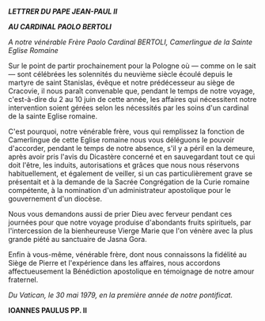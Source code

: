 ***LETTRER DU PAPE JEAN-PAUL II***

***AU CARDINAL PAOLO BERTOLI***

*A notre vénérable Frère Paolo Cardinal BERTOLI, Camerlingue de la Sainte Eglise Romaine*

Sur le point de partir prochainement pour la Pologne où — comme on le sait — sont célébrées les solennités du neuvième siècle écoulé depuis le martyre de saint Stanislas, évêque et notre prédécesseur au siège de Cracovie, il nous paraît convenable que, pendant le temps de notre voyage, c'est-à-dire du 2 au 10 juin de cette année, les affaires qui nécessitent notre intervention soient gérées selon les nécessités par les soins d'un cardinal de la sainte Eglise romaine.

C'est pourquoi, notre vénérable frère, vous qui remplissez la fonction de Camerlingue de cette Eglise romaine nous vous déléguons le pouvoir d'accorder, pendant le temps de notre absence, s'il y a péril en la demeure, après avoir pris l'avis du Dicastère concerné et en sauvegardant tout ce qui doit l'être, les induits, autorisations et grâces que nous nous réservons habituellement, et également de veiller, si un cas particulièrement grave se présentait et à la demande de la Sacrée Congrégation de la Curie romaine compétente, à la nomination d'un administrateur apostolique pour le gouvernement d'un diocèse.

Nous vous demandons aussi de prier Dieu avec ferveur pendant ces journées pour que notre voyage produise d'abondants fruits spirituels, par l'intercession de la bienheureuse Vierge Marie que l'on vénère avec la plus grande piété au sanctuaire de Jasna Gora.

Enfin à vous-même, vénérable frère, dont nous connaissons la fidélité au Siège de Pierre et l'expérience dans les affaires, nous accordons affectueusement la Bénédiction apostolique en témoignage de notre amour fraternel.

*Du Vatican, le 30 mai 1979, en la première année de notre pontificat.*

**IOANNES PAULUS PP. II**